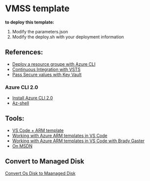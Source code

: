 # VMSS template

__to deploy this template:__
   1) Modify the parameters.json 
   2) Modify the deploy.sh with your deployment information

## References:

- [Deploy a resource groupe with Azure CLI](https://docs.microsoft.com/en-us/azure/azure-resource-manager/resource-group-template-deploy-cli)
- [Continuous Integration with VSTS](https://docs.microsoft.com/en-us/azure/vs-azure-tools-resource-groups-ci-in-vsts?toc=%2fazure%2fazure-resource-manager%2ftoc.json)
- [Pass Secure values with Key Vault](https://docs.microsoft.com/en-us/azure/azure-resource-manager/resource-manager-keyvault-parameter)

### Azure CLI 2.0
- [Install Azure CLI 2.0](https://docs.microsoft.com/en-us/cli/azure/install-azure-cli)
- [Az-shell](https://azure.microsoft.com/en-us/blog/welcome-to-azure-cli-shell/)

 
## Tools:
- [VS Code + ARM template](https://blogs.msdn.microsoft.com/azuredev/2017/04/08/iac-on-azure-developing-arm-template-using-vscode-efficiently/)
- [Working with Azure ARM templates in VS Code ](https://cmatskas.com/working-with-azure-arm-templates-in-visual-studio-code/)
- [Working with Azure ARM templates in VS Code with Brady Gaster](https://github.com/bradygaster/azure-tools-vscode) 
- [On MSDN](https://blogs.msdn.microsoft.com/azuredev/tag/arm-template/)


## Convert to Managed Disk
[Convert Os Disk to Maanaged Disk](https://docs.microsoft.com/en-us/azure/virtual-machine-scale-sets/virtual-machine-scale-sets-convert-template-to-md)